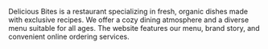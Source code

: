 Delicious Bites is a restaurant specializing in fresh, organic dishes made with exclusive recipes. We offer a cozy dining atmosphere and a diverse menu suitable for all ages. The website features our menu, brand story, and convenient online ordering services.

